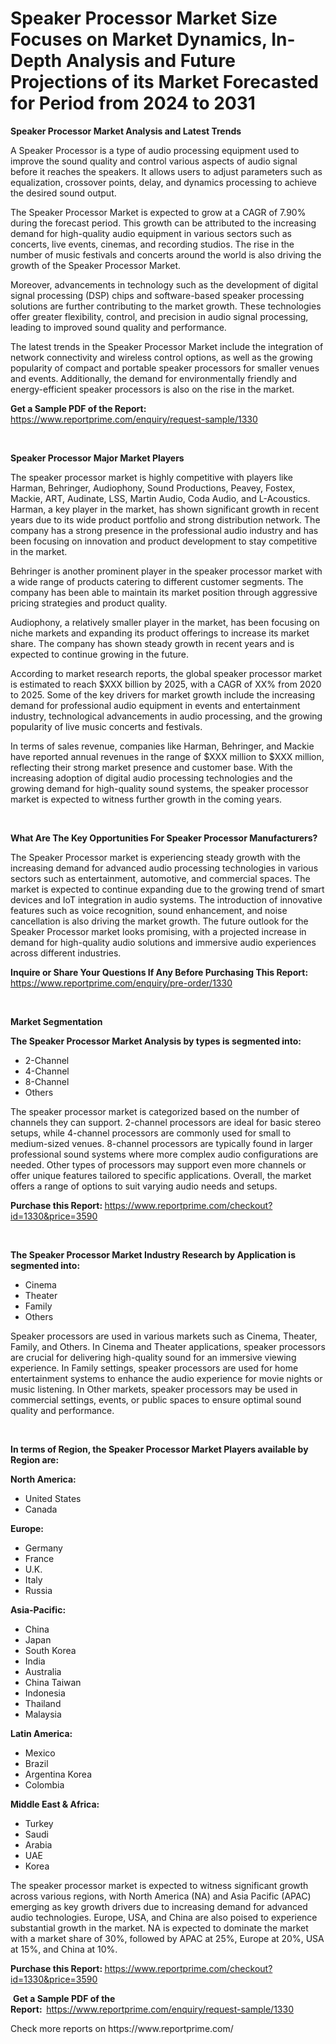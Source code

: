 <p><h1>Speaker Processor Market Size Focuses on Market Dynamics, In-Depth Analysis and Future Projections of its Market Forecasted for Period from 2024 to 2031</h1></p><p><strong>Speaker Processor Market Analysis and Latest Trends</strong></p>
<p><p>A Speaker Processor is a type of audio processing equipment used to improve the sound quality and control various aspects of audio signal before it reaches the speakers. It allows users to adjust parameters such as equalization, crossover points, delay, and dynamics processing to achieve the desired sound output.</p><p>The Speaker Processor Market is expected to grow at a CAGR of 7.90% during the forecast period. This growth can be attributed to the increasing demand for high-quality audio equipment in various sectors such as concerts, live events, cinemas, and recording studios. The rise in the number of music festivals and concerts around the world is also driving the growth of the Speaker Processor Market.</p><p>Moreover, advancements in technology such as the development of digital signal processing (DSP) chips and software-based speaker processing solutions are further contributing to the market growth. These technologies offer greater flexibility, control, and precision in audio signal processing, leading to improved sound quality and performance.</p><p>The latest trends in the Speaker Processor Market include the integration of network connectivity and wireless control options, as well as the growing popularity of compact and portable speaker processors for smaller venues and events. Additionally, the demand for environmentally friendly and energy-efficient speaker processors is also on the rise in the market.</p></p>
<p><strong>Get a Sample PDF of the Report:&nbsp;</strong> <a href="https://www.reportprime.com/enquiry/request-sample/1330">https://www.reportprime.com/enquiry/request-sample/1330</a></p>
<p>&nbsp;</p>
<p><strong>Speaker Processor Major Market Players</strong></p>
<p><p>The speaker processor market is highly competitive with players like Harman, Behringer, Audiophony, Sound Productions, Peavey, Fostex, Mackie, ART, Audinate, LSS, Martin Audio, Coda Audio, and L-Acoustics. Harman, a key player in the market, has shown significant growth in recent years due to its wide product portfolio and strong distribution network. The company has a strong presence in the professional audio industry and has been focusing on innovation and product development to stay competitive in the market.</p><p>Behringer is another prominent player in the speaker processor market with a wide range of products catering to different customer segments. The company has been able to maintain its market position through aggressive pricing strategies and product quality.</p><p>Audiophony, a relatively smaller player in the market, has been focusing on niche markets and expanding its product offerings to increase its market share. The company has shown steady growth in recent years and is expected to continue growing in the future.</p><p>According to market research reports, the global speaker processor market is estimated to reach $XXX billion by 2025, with a CAGR of XX% from 2020 to 2025. Some of the key drivers for market growth include the increasing demand for professional audio equipment in events and entertainment industry, technological advancements in audio processing, and the growing popularity of live music concerts and festivals.</p><p>In terms of sales revenue, companies like Harman, Behringer, and Mackie have reported annual revenues in the range of $XXX million to $XXX million, reflecting their strong market presence and customer base. With the increasing adoption of digital audio processing technologies and the growing demand for high-quality sound systems, the speaker processor market is expected to witness further growth in the coming years.</p></p>
<p>&nbsp;</p>
<p><strong>What Are The Key Opportunities For Speaker Processor Manufacturers?</strong></p>
<p><p>The Speaker Processor market is experiencing steady growth with the increasing demand for advanced audio processing technologies in various sectors such as entertainment, automotive, and commercial spaces. The market is expected to continue expanding due to the growing trend of smart devices and IoT integration in audio systems. The introduction of innovative features such as voice recognition, sound enhancement, and noise cancellation is also driving the market growth. The future outlook for the Speaker Processor market looks promising, with a projected increase in demand for high-quality audio solutions and immersive audio experiences across different industries.</p></p>
<p><strong>Inquire or Share Your Questions If Any Before Purchasing This Report:</strong> <a href="https://www.reportprime.com/enquiry/pre-order/1330">https://www.reportprime.com/enquiry/pre-order/1330</a></p>
<p>&nbsp;</p>
<p><strong>Market Segmentation</strong></p>
<p><strong>The Speaker Processor Market Analysis by types is segmented into:</strong></p>
<p><ul><li>2-Channel</li><li>4-Channel</li><li>8-Channel</li><li>Others</li></ul></p>
<p><p>The speaker processor market is categorized based on the number of channels they can support. 2-channel processors are ideal for basic stereo setups, while 4-channel processors are commonly used for small to medium-sized venues. 8-channel processors are typically found in larger professional sound systems where more complex audio configurations are needed. Other types of processors may support even more channels or offer unique features tailored to specific applications. Overall, the market offers a range of options to suit varying audio needs and setups.</p></p>
<p><strong>Purchase this Report:&nbsp;</strong><a href="https://www.reportprime.com/checkout?id=1330&price=3590">https://www.reportprime.com/checkout?id=1330&price=3590</a></p>
<p>&nbsp;</p>
<p><strong>The Speaker Processor Market Industry Research by Application is segmented into:</strong></p>
<p><ul><li>Cinema</li><li>Theater</li><li>Family</li><li>Others</li></ul></p>
<p><p>Speaker processors are used in various markets such as Cinema, Theater, Family, and Others. In Cinema and Theater applications, speaker processors are crucial for delivering high-quality sound for an immersive viewing experience. In Family settings, speaker processors are used for home entertainment systems to enhance the audio experience for movie nights or music listening. In Other markets, speaker processors may be used in commercial settings, events, or public spaces to ensure optimal sound quality and performance.</p></p>
<p>&nbsp;</p>
<p><strong>In terms of Region, the Speaker Processor Market Players available by Region are:</strong></p>
<p>
    <p> <strong> North America: </strong>
        <ul>
            <li>United States</li>
            <li>Canada</li>
        </ul>
        </p> 
    <p> <strong> Europe: </strong>
        <ul>
            <li>Germany</li>
            <li>France</li>
            <li>U.K.</li>
            <li>Italy</li>
            <li>Russia</li>
        </ul>
        </p> 
    <p> <strong> Asia-Pacific: </strong>
        <ul>
            <li>China</li>
            <li>Japan</li>
            <li>South Korea</li>
            <li>India</li>
            <li>Australia</li>
            <li>China Taiwan</li>
            <li>Indonesia</li>
            <li>Thailand</li>
            <li>Malaysia</li>
        </ul>
        </p> 
    <p> <strong> Latin America: </strong>
        <ul>
            <li>Mexico</li>
            <li>Brazil</li>
            <li>Argentina Korea</li>
            <li>Colombia</li>
        </ul>
        </p> 
    <p> <strong> Middle East & Africa: </strong>
        <ul>
            <li>Turkey</li>
            <li>Saudi</li>
            <li>Arabia</li>
            <li>UAE</li>
            <li>Korea</li>
        </ul>
    </p>
    </p>
<p><p>The speaker processor market is expected to witness significant growth across various regions, with North America (NA) and Asia Pacific (APAC) emerging as key growth drivers due to increasing demand for advanced audio technologies. Europe, USA, and China are also poised to experience substantial growth in the market. NA is expected to dominate the market with a market share of 30%, followed by APAC at 25%, Europe at 20%, USA at 15%, and China at 10%.</p></p>
<p><strong>Purchase this Report: </strong><a href="https://www.reportprime.com/checkout?id=1330&price=3590">https://www.reportprime.com/checkout?id=1330&price=3590</a></p>
<p>&nbsp;<strong>Get a Sample PDF of the Report:&nbsp;&nbsp;</strong><a href="https://www.reportprime.com/enquiry/request-sample/1330">https://www.reportprime.com/enquiry/request-sample/1330</a></p>
<p><strong></strong></p>
<p>Check more reports on https://www.reportprime.com/</p>